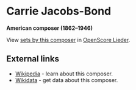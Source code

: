 
# Carrie Jacobs-Bond

__American composer (1862–1946)__

View [sets by this composer] in [OpenScore Lieder].

[sets by this composer]: https://musescore.com/openscore-lieder-corpus/sets?order=title&text=Jacobs-Bond,+Carrie
[OpenScore Lieder]: https://musescore.com/openscore-lieder-corpus

## External links

- [Wikipedia] - learn about this composer.
- [Wikidata] - get data about this composer.

[Wikipedia]: https://en.wikipedia.org/wiki/Carrie_Jacobs-Bond
[Wikidata]: https://www.wikidata.org/wiki/Q5046241
